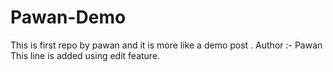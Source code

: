 # Pawan-Demo
This is first repo by pawan and it is more like a demo post .
Author :- Pawan 
This line is added using edit feature.
